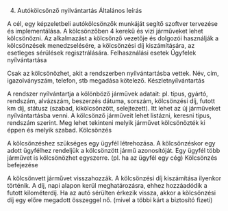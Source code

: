 4. Autókölcsönző nyilvántartás
Általános leírás

A cél, egy képzeletbeli autókölcsönzők munkáját segítő szoftver tervezése és implementálása. A kölcsönzőben 4 kerekű és vizi járműveket lehet kölcsönözni. Az alkalmazást a kölcsönző vezetője és dolgozói használják a kölcsönzések menedzselésére, a kölcsönzési díj kiszámítására, az esetleges sérülések regisztrálására.
Felhasználási esetek
Ügyfelek nyílvántartása

Csak az kölcsönözhet, akit a rendszerben nyílvántartásba vettek. Név, cím, igazolványszám, telefon, stb megadása kötelező.
Készletnyílvántartás

A rendszer nyílvántartja a kölönböző járművek adatait: pl. típus, gyártó, rendszám, alvázszám, beszerzés dátuma, sorszám, kölcsönzési díj, futott km díj, státusz (szabad, kikölcsönzött, selejtezett). Itt lehet az új járműveket nyílvántartásba venni. A kölcsönző járműveit lehet listázni, keresni típus, rendszám szerint. Meg lehet tekinteni melyik járművet kölcsönözték ki éppen és melyik szabad.
Kölcsönzés

A kölcsönzéshez szükséges egy ügyfél létrehozása. A kölcsönzéskor egy adott ügyfélhez rendeljük a kölcsönzött jármű azonosítóját. Egy ügyfél több járművet is kölcsönözhet egyszerre. (pl. ha az ügyfél egy cég)
Kölcsönzés befejezése

A kölcsönvett járművet visszahozzák. A kölcsönzési díj kiszámítása ilyenkor történik. A díj, napi alapon kerül meghatározásra, ehhez hozzáadódik a futott kilométerdíj. Ha az autó sérülten érkezik vissza, akkor a kölcsönzési díj egy előre megadott összeggel nő. (mivel a többi kárt a biztosító fizeti)
